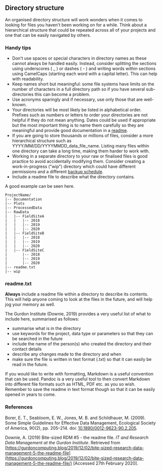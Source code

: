 
## Directory structure

An organised directory structure will work wonders when it comes to looking for files you haven't been working on for a while. Think about a hierarchical structure that could be repeated across all of your projects and one that can be easily navigated by others.

### Handy tips

* Don't use spaces or special characters in directory names as these cannot always be handled easily. Instead, consider splitting the sections using underscores ( _ ) or dashes ( - ) and writing words within sections using CamelCaps (starting each word with a capital letter). This can help with readability.
* Keep names short but meaningful: some file systems have limits on the number of characters in a full directory path so if you have several sub-directories this can become a problem.
* Use acronyms sparingly and if necessary, use only those that are well-known.
* Your directories will be most likely be listed in alphabetical order. Prefixes such as numbers or letters to order your directories are not helpful if they do not mean anything. Dates could be used if appropriate but the most important thing is to name them carefully so they are meaningful and provide good documentation in a [readme](#readmetxt). 
* If you are going to store thousands or millions of files, consider a more hierarchical structure such as YYYY/MM/DD/YYYYMMDD_data_file_name. Listing many files within one directory can take a long time, making them harder to work with.
* Working in a separate directory to your raw or finalised files is good practice to avoid accidentally modifying them. Consider creating a work-in-progress ("wip") directory which could have different permissions and a different [backup schedule](#data-backing). 
* Include a readme file to describe what the directory contains.

A good example can be seen here.

~~~
ProjectName/
|-- Documentation
|-- Plots
|-- ProcessedData
|-- RawData
|   |-- FieldSiteA
|   |   |-- 2018
|   |   |-- 2019
|   |   |-- 2020
|   |-- FieldSiteB
|   |   |-- 2018
|   |   |-- 2019
|   |   |-- 2020
|   |-- FieldSiteC
|       |-- 2018
|       |-- 2019
|       |-- 2020
|-- readme.txt
|-- wip
~~~

### readme.txt

**Always** include a readme file within a directory to describe its contents. This will help anyone coming to look at the files in the future, and will help jog your memory as well. 

The Gurdon Institute (Downie, 2019) provides a very useful list of what to include here, summarised as follows:

* summarise what is in the directory
* use keywords for the project, data type or parameters so that they can be searched in the future
* include the name of the person(s) who created the directory and their contact details
* describe any changes made to the directory and when
* make sure the file is written in text format (.txt) so that it can easily be read in the future.

If you would like to write with formatting, Markdown is a useful convention that can be used. Pandoc is a very useful tool to then convert Markdown into different file formats such as HTML, PDF etc. as you so wish. Remember to save the readme in text format though so that it can be easily opened in years to come.

### References

Borer, E. T., Seabloom, E. W., Jones, M. B. and Schildhauer, M. (2009). Some Simple Guidelines for Effective Data Management, Ecological Society of America, 90(2), pp. 205–214. doi: [10.1890/0012-9623-90.2.205](https://doi.org/10.1890/0012-9623-90.2.205).

Downie, A. (2019) Bite-sized RDM #5 - the readme file. *IT and Research Data Management at the Gurdon Institute*. Retrieved from [https://gurdoncomputing.blog/2019/12/02/bite-sized-research-data-management-5-the-readme-file](https://gurdoncomputing.blog/2019/12/02/bite-sized-research-data-management-5-the-readme-file/) [Accessed 27th February 2020].
